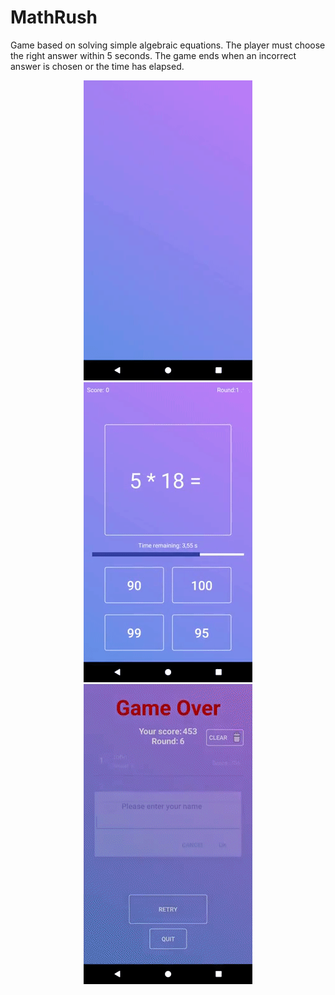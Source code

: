 # MathRush
Game based on solving simple algebraic equations.
The player must choose the right answer within 5 seconds. The game ends when an incorrect answer is chosen or the time has elapsed.

<p align="center">
<img src="https://github.com/divid3d/MathRush/blob/master/title.gif?raw=true"/>
<img src="https://github.com/divid3d/MathRush/blob/master/gameplay.gif?raw=true"/>
<img src="https://github.com/divid3d/MathRush/blob/master/score.gif?raw=true"/>
</p>
